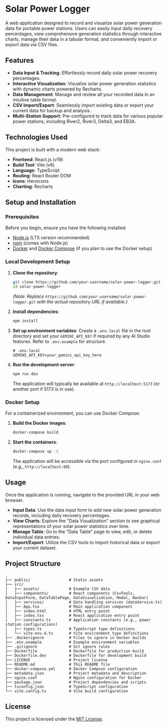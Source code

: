 # Solar Power Logger

A web application designed to record and visualize solar power generation data for portable power stations. Users can easily input daily recovery percentages, view comprehensive generation statistics through interactive charts, manage their data in a tabular format, and conveniently import or export data via CSV files.

## Features

*   **Data Input & Tracking**: Effortlessly record daily solar power recovery percentages.
*   **Interactive Visualization**: Visualize solar power generation statistics with dynamic charts powered by Recharts.
*   **Data Management**: Manage and review all your recorded data in an intuitive table format.
*   **CSV Import/Export**: Seamlessly import existing data or export your current data for backup and analysis.
*   **Multi-Station Support**: Pre-configured to track data for various popular power stations, including River2, River3, Delta3, and EB3A.

## Technologies Used

This project is built with a modern web stack:

*   **Frontend**: React.js (v19)
*   **Build Tool**: Vite (v6)
*   **Language**: TypeScript
*   **Routing**: React Router DOM
*   **Icons**: Heroicons
*   **Charting**: Recharts

## Setup and Installation

### Prerequisites

Before you begin, ensure you have the following installed:

*   [Node.js](https://nodejs.org/en/) (LTS version recommended)
*   [npm](https://www.npmjs.com/) (comes with Node.js)
*   [Docker](https://www.docker.com/get-started) and [Docker Compose](https://docs.docker.com/compose/install/) (if you plan to use the Docker setup)

### Local Development Setup

1.  **Clone the repository**:
    ```bash
    git clone https://github.com/your-username/solar-power-logger.git
    cd solar-power-logger
    ```
    *(Note: Replace `https://github.com/your-username/solar-power-logger.git` with the actual repository URL if available.)*

2.  **Install dependencies**:
    ```bash
    npm install
    ```

3.  **Set up environment variables**:
    Create a `.env.local` file in the root directory and set your `GEMINI_API_KEY` if required by any AI Studio features. Refer to `.env.example` for structure.
    ```
    # .env.local
    GEMINI_API_KEY=your_gemini_api_key_here
    ```

4.  **Run the development server**:
    ```bash
    npm run dev
    ```
    The application will typically be available at `http://localhost:5173` (or another port if 5173 is in use).

### Docker Setup

For a containerized environment, you can use Docker Compose:

1.  **Build the Docker images**:
    ```bash
    docker-compose build
    ```

2.  **Start the containers**:
    ```bash
    docker-compose up -d
    ```
    The application will be accessible via the port configured in `nginx.conf` (e.g., `http://localhost:80`).

## Usage

Once the application is running, navigate to the provided URL in your web browser.

*   **Input Data**: Use the data input form to add new solar power generation records, including daily recovery percentages.
*   **View Charts**: Explore the "Data Visualization" section to see graphical representations of your solar power statistics over time.
*   **Manage Table**: Go to the "Data Table" page to view, edit, or delete individual data entries.
*   **Import/Export**: Utilize the CSV tools to import historical data or export your current dataset.

## Project Structure

```
.
├── public/                 # Static assets
├── src/
│   ├── assets/             # Example CSV data
│   ├── components/         # React components (CsvTools, DataInputForm, DataTablePage, DataVisualization, Modal, Navbar)
│   ├── services/           # Data handling services (dataService.ts)
│   ├── App.tsx             # Main application component
│   ├── index.html          # HTML entry point
│   ├── index.tsx           # React application entry point
│   ├── constants.ts        # Application constants (e.g., power station configurations)
│   ├── types.ts            # TypeScript type definitions
│   └── vite-env.d.ts       # Vite environment type definitions
├── .dockerignore           # Files to ignore in Docker builds
├── .env.example            # Example environment variables
├── .gitignore              # Git ignore rules
├── Dockerfile              # Dockerfile for production build
├── Dockerfile.dev          # Dockerfile for development build
├── LICENSE                 # Project license
├── README.md               # This README file
├── docker-compose.yml      # Docker Compose configuration
├── metadata.json           # Project metadata and description
├── nginx.conf              # Nginx configuration for Docker
├── package.json            # Project dependencies and scripts
├── tsconfig.json           # TypeScript configuration
└── vite.config.ts          # Vite build configuration
```

## License

This project is licensed under the [MIT License](LICENSE).
